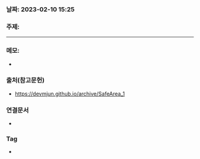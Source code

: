 ### 날짜: 2023-02-10 15:25

### 주제: 
---
### 메모: 
- 

### 출처(참고문헌) 
- https://devmjun.github.io/archive/SafeArea_1

### 연결문서 
- 

### Tag
- 